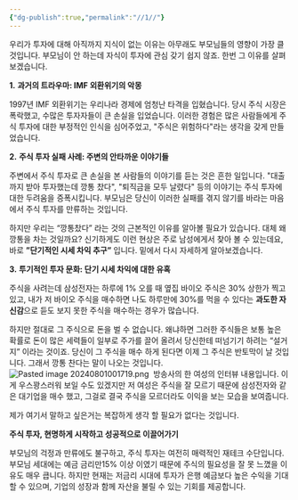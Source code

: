 ```yaml
---
{"dg-publish":true,"permalink":"//1//"}
---
```


우리가 투자에 대해 아직까지 지식이 없는 이유는 아무래도 부모님들의 영향이 가장 클 것입니다. 부모님이 안 하는데 자식이 투자에 관심 갖기 쉽지 않죠. 한번 그 이유를 살펴 보겠습니다.

**1.** **과거의 트라우마: IMF 외환위기의 악몽**

1997년 IMF 외환위기는 우리나라 경제에 엄청난 타격을 입혔습니다. 당시 주식 시장은 폭락했고, 수많은 투자자들이 큰 손실을 입었습니다. 이러한 경험은 많은 사람들에게 주식 투자에 대한 부정적인 인식을 심어주었고, "주식은 위험하다"라는 생각을 갖게 만들었습니다.

**2.** **주식 투자 실패 사례: 주변의 안타까운 이야기들**

주변에서 주식 투자로 큰 손실을 본 사람들의 이야기를 듣는 것은 흔한 일입니다. "대출까지 받아 투자했는데 깡통 찼다", "퇴직금을 모두 날렸다" 등의 이야기는 주식 투자에 대한 두려움을 증폭시킵니다. 부모님은 당신이 이러한 실패를 겪지 않기를 바라는 마음에서 주식 투자를 만류하는 것입니다.  
  
하지만 우리는 “깡통찼다” 라는 것의 근본적인 이유를 알아볼 필요가 있습니다. 대체 왜 깡통을 차는 것일까요? 신기하게도 이런 현상은 주로 남성에게서 찾아 볼 수 있는데요, 바로 **”단기적인 시세 차익 추구”** 입니다. 밑에서 다시 자세하게 알아보겠습니다.

**3.** **투기적인 투자 문화: 단기 시세 차익에 대한 유혹**

주식을 사려는데 삼성전자는 하루에 1% 오를 때 옆집 바이오 주식은 30% 상한가 찍고 있고, 내가 저 바이오 주식을 매수하면 나도 하루만에 30%를 먹을 수 있다는 **과도한 자신감**으로 듣도 보지 못한 주식을 매수하는 경우가 많습니다.
  
하지만  절대로 그 주식으로 돈을 벌 수 없습니다. 왜냐하면 그러한 주식들은 보통 높은 확률로 돈이 많은 세력들이 일부로 주가를 끌어 올려서 당신한테 떠넘기기 하려는 “설거지” 이라는 것이죠. 당신이 그 주식을 매수 하게 된다면 이제 그 주식은 반토막이 날 것입니다. 그래서 깡통 찬다는 말이 나오는 것입니다.  
![Pasted image 20240801001719.png](/img/user/%EA%BC%AC%EB%A6%AC%EC%97%90%20%EA%BC%AC%EB%A6%AC%EB%A5%BC%20%EB%AC%B4%EB%8A%94%20%EA%B8%88%EC%9C%B5%20%EC%9D%B4%EC%95%BC%EA%B8%B0/1%EC%9E%A5/Pasted%20image%2020240801001719.png) 
방송사의 한 여성의 인터뷰 내용입니다. 이게 우스꽝스러워 보일 수도 있겠지만 저 여성은 주식을 잘 모르기 때문에 삼성전자와 같은 대기업을 매수 했고, 그걸로 결국 주식을 모르더라도 이익을 보는 모습을 보여줍니다.

제가 여기서 말하고 싶은거는 복잡하게 생각 할 필요가 없다는 것입니다.

**주식 투자, 현명하게 시작하고 성공적으로 이끌어가기**

부모님의 걱정과 만류에도 불구하고, 주식 투자는 여전히 매력적인 재테크 수단입니다. 부모님 세대에는 예금 금리만15% 이상 이였기 때문에 주식의 필요성을 잘 못 느꼈을 이유도 매우 큽니다. 하지만 현재는 저금리 시대에 투자가 은행 예금보다 높은 수익을 기대할 수 있으며, 기업의 성장과 함께 자산을 불릴 수 있는 기회를 제공합니다.